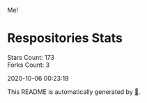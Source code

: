 Me!

# Respositories Stats
Stars Count: 173  
Forks Count: 3

2020-10-06 00:23:19  

This README is automatically generated by [🐰](https://github.com/rnitta/rnitta).
